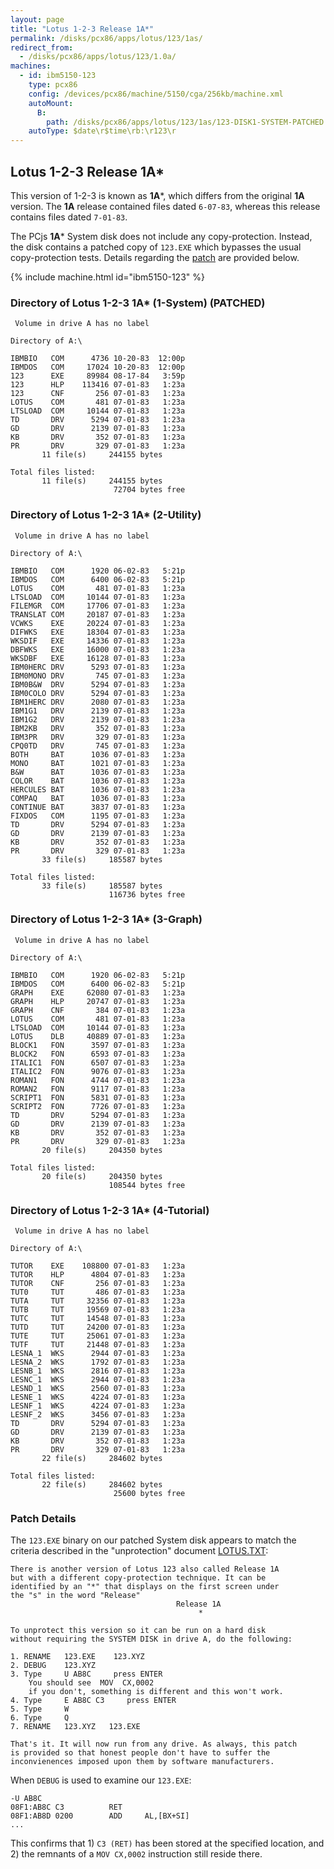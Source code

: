 ```yaml
---
layout: page
title: "Lotus 1-2-3 Release 1A*"
permalink: /disks/pcx86/apps/lotus/123/1as/
redirect_from:
  - /disks/pcx86/apps/lotus/123/1.0a/
machines:
  - id: ibm5150-123
    type: pcx86
    config: /devices/pcx86/machine/5150/cga/256kb/machine.xml
    autoMount:
      B:
        path: /disks/pcx86/apps/lotus/123/1as/123-DISK1-SYSTEM-PATCHED.json
    autoType: $date\r$time\rb:\r123\r
---
```


Lotus 1-2-3 Release 1A*
-----------------------

This version of 1-2-3 is known as **1A***, which differs from the original **1A** version.  The **1A** release
contained files dated `6-07-83`, whereas this release contains files dated `7-01-83`.

The PCjs **1A*** System disk does not include any copy-protection.  Instead, the disk contains a patched copy of `123.EXE`
which bypasses the usual copy-protection tests.  Details regarding the [patch](#patch-details) are provided below.

{% include machine.html id="ibm5150-123" %}

### Directory of Lotus 1-2-3 1A* (1-System) (PATCHED)

	 Volume in drive A has no label

	Directory of A:\

	IBMBIO   COM      4736 10-20-83  12:00p
	IBMDOS   COM     17024 10-20-83  12:00p
	123      EXE     89984 08-17-84   3:59p
	123      HLP    113416 07-01-83   1:23a
	123      CNF       256 07-01-83   1:23a
	LOTUS    COM       481 07-01-83   1:23a
	LTSLOAD  COM     10144 07-01-83   1:23a
	TD       DRV      5294 07-01-83   1:23a
	GD       DRV      2139 07-01-83   1:23a
	KB       DRV       352 07-01-83   1:23a
	PR       DRV       329 07-01-83   1:23a
	       11 file(s)     244155 bytes

	Total files listed:
	       11 file(s)     244155 bytes
	                       72704 bytes free

### Directory of Lotus 1-2-3 1A* (2-Utility)

	 Volume in drive A has no label

	Directory of A:\

	IBMBIO   COM      1920 06-02-83   5:21p
	IBMDOS   COM      6400 06-02-83   5:21p
	LOTUS    COM       481 07-01-83   1:23a
	LTSLOAD  COM     10144 07-01-83   1:23a
	FILEMGR  COM     17706 07-01-83   1:23a
	TRANSLAT COM     20187 07-01-83   1:23a
	VCWKS    EXE     20224 07-01-83   1:23a
	DIFWKS   EXE     18304 07-01-83   1:23a
	WKSDIF   EXE     14336 07-01-83   1:23a
	DBFWKS   EXE     16000 07-01-83   1:23a
	WKSDBF   EXE     16128 07-01-83   1:23a
	IBM0HERC DRV      5293 07-01-83   1:23a
	IBM0MONO DRV       745 07-01-83   1:23a
	IBM0B&W  DRV      5294 07-01-83   1:23a
	IBM0COLO DRV      5294 07-01-83   1:23a
	IBM1HERC DRV      2080 07-01-83   1:23a
	IBM1G1   DRV      2139 07-01-83   1:23a
	IBM1G2   DRV      2139 07-01-83   1:23a
	IBM2KB   DRV       352 07-01-83   1:23a
	IBM3PR   DRV       329 07-01-83   1:23a
	CPQ0TD   DRV       745 07-01-83   1:23a
	BOTH     BAT      1036 07-01-83   1:23a
	MONO     BAT      1021 07-01-83   1:23a
	B&W      BAT      1036 07-01-83   1:23a
	COLOR    BAT      1036 07-01-83   1:23a
	HERCULES BAT      1036 07-01-83   1:23a
	COMPAQ   BAT      1036 07-01-83   1:23a
	CONTINUE BAT      3837 07-01-83   1:23a
	FIXDOS   COM      1195 07-01-83   1:23a
	TD       DRV      5294 07-01-83   1:23a
	GD       DRV      2139 07-01-83   1:23a
	KB       DRV       352 07-01-83   1:23a
	PR       DRV       329 07-01-83   1:23a
	       33 file(s)     185587 bytes

	Total files listed:
	       33 file(s)     185587 bytes
	                      116736 bytes free

### Directory of Lotus 1-2-3 1A* (3-Graph)

	 Volume in drive A has no label

	Directory of A:\

	IBMBIO   COM      1920 06-02-83   5:21p
	IBMDOS   COM      6400 06-02-83   5:21p
	GRAPH    EXE     62080 07-01-83   1:23a
	GRAPH    HLP     20747 07-01-83   1:23a
	GRAPH    CNF       384 07-01-83   1:23a
	LOTUS    COM       481 07-01-83   1:23a
	LTSLOAD  COM     10144 07-01-83   1:23a
	LOTUS    DLB     40889 07-01-83   1:23a
	BLOCK1   FON      3597 07-01-83   1:23a
	BLOCK2   FON      6593 07-01-83   1:23a
	ITALIC1  FON      6507 07-01-83   1:23a
	ITALIC2  FON      9076 07-01-83   1:23a
	ROMAN1   FON      4744 07-01-83   1:23a
	ROMAN2   FON      9117 07-01-83   1:23a
	SCRIPT1  FON      5831 07-01-83   1:23a
	SCRIPT2  FON      7726 07-01-83   1:23a
	TD       DRV      5294 07-01-83   1:23a
	GD       DRV      2139 07-01-83   1:23a
	KB       DRV       352 07-01-83   1:23a
	PR       DRV       329 07-01-83   1:23a
	       20 file(s)     204350 bytes

	Total files listed:
	       20 file(s)     204350 bytes
	                      108544 bytes free

### Directory of Lotus 1-2-3 1A* (4-Tutorial)

	 Volume in drive A has no label

	Directory of A:\

	TUTOR    EXE    108800 07-01-83   1:23a
	TUTOR    HLP      4804 07-01-83   1:23a
	TUTOR    CNF       256 07-01-83   1:23a
	TUT0     TUT       486 07-01-83   1:23a
	TUTA     TUT     32356 07-01-83   1:23a
	TUTB     TUT     19569 07-01-83   1:23a
	TUTC     TUT     14548 07-01-83   1:23a
	TUTD     TUT     24200 07-01-83   1:23a
	TUTE     TUT     25061 07-01-83   1:23a
	TUTF     TUT     21448 07-01-83   1:23a
	LESNA_1  WKS      2944 07-01-83   1:23a
	LESNA_2  WKS      1792 07-01-83   1:23a
	LESNB_1  WKS      2816 07-01-83   1:23a
	LESNC_1  WKS      2944 07-01-83   1:23a
	LESND_1  WKS      2560 07-01-83   1:23a
	LESNE_1  WKS      4224 07-01-83   1:23a
	LESNF_1  WKS      4224 07-01-83   1:23a
	LESNF_2  WKS      3456 07-01-83   1:23a
	TD       DRV      5294 07-01-83   1:23a
	GD       DRV      2139 07-01-83   1:23a
	KB       DRV       352 07-01-83   1:23a
	PR       DRV       329 07-01-83   1:23a
	       22 file(s)     284602 bytes

	Total files listed:
	       22 file(s)     284602 bytes
	                       25600 bytes free

### Patch Details

The `123.EXE` binary on our patched System disk appears to match the criteria described in
the "unprotection" document [LOTUS.TXT](https://www.pcorner.com/list/UNP/UNPROT-1.ZIP/LOTUS.TXT/):

	There is another version of Lotus 123 also called Release 1A
	but with a different copy-protection technique. It can be
	identified by an "*" that displays on the first screen under
	the "s" in the word "Release"
	                                     Release 1A
	                                          *
	
	To unprotect this version so it can be run on a hard disk
	without requiring the SYSTEM DISK in drive A, do the following:
	
	1. RENAME   123.EXE    123.XYZ
	2. DEBUG    123.XYZ
	3. Type     U AB8C     press ENTER
	    You should see  MOV  CX,0002
	    if you don't, something is different and this won't work.
	4. Type     E AB8C C3     press ENTER
	5. Type     W
	6. Type     Q
	7. RENAME   123.XYZ   123.EXE
	
	That's it. It will now run from any drive. As always, this patch
	is provided so that honest people don't have to suffer the
	inconvienences imposed upon them by software manufacturers.

When `DEBUG` is used to examine our `123.EXE`:

	-U AB8C
	08F1:AB8C C3          RET
	08F1:AB8D 0200        ADD     AL,[BX+SI]
	...

This confirms that 1) `C3 (RET)` has been stored at the specified location, and 2) the remnants of a `MOV CX,0002`
instruction still reside there.
